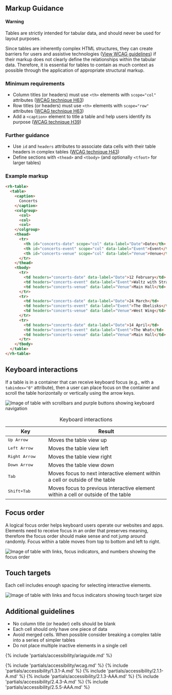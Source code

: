 ## Markup Guidance

<rh-alert state="warning">
  <h4 slot="header">Warning</h4>
  <p>Tables are strictly intended for tabular data, and should never be used for layout purposes.</p>
</rh-alert>


Since tables are inherently complex HTML structures, they can create barriers for users and assistive technologies ([View WCAG guidelines](#web-content-accessibility-guidelines)) if their markup does not clearly define the relationships within the tabular data. Therefore, it is essential for tables to contain as much context as possible through the application of appropriate structural markup.

### Minimum requirements

- Column titles (or headers) must use `<th>` elements with `scope="col"` attributes ([WCAG technique H63](https://www.w3.org/WAI/WCAG21/Techniques/html/H63))
- Row titles (or headers) must use `<th>` elements with `scope="row"` attributes ([WCAG technique H63](https://www.w3.org/WAI/WCAG21/Techniques/html/H63))
- Add a `<caption>` element to title a table and help users identify its purpose ([WCAG technique H39](https://www.w3.org/WAI/WCAG21/Techniques/html/H39))

### Further guidance

- Use `id` and `headers` attributes to associate data cells with their table headers in complex tables ([WCAG technique H43](https://www.w3.org/WAI/WCAG21/Techniques/html/H43))
- Define sections with `<thead>` and `<tbody>` (and optionally `<tfoot>` for larger tables)

### Example markup

```html
<rh-table>
  <table>
    <caption>
      Concerts
    </caption>
    <colgroup>
      <col>
      <col>
      <col>
    </colgroup>
    <thead>
      <tr>
        <th id="concerts-date" scope="col" data-label="Date">Date</th>
        <th id="concerts-event" scope="col" data-label="Event">Event</th>
        <th id="concerts-venue" scope="col" data-label="Venue">Venue</th>
      </tr>
    </thead>
    <tbody>
      <tr>
        <td headers="concerts-date" data-label="Date">12 February</td>
        <td headers="concerts-event" data-label="Event">Waltz with Strauss</td>
        <td headers="concerts-venue" data-label="Venue">Main Hall</td>
      </tr>
      <tr>
        <td headers="concerts-date" data-label="Date">24 March</td>
        <td headers="concerts-event" data-label="Event">The Obelisks</td>
        <td headers="concerts-venue" data-label="Venue">West Wing</td>
      </tr>
      <tr>
        <td headers="concerts-date" data-label="Date">14 April</td>
        <td headers="concerts-event" data-label="Event">The What</td>
        <td headers="concerts-venue" data-label="Venue">Main Hall</td>
      </tr>
    </tbody>
  </table>
</rh-table>
```

## Keyboard interactions

If a table is in a container that can receive keyboard focus (e.g., with a `tabindex="0"` attribute), then a user can place focus on the container and scroll the table horizontally or vertically using the arrow keys.

<uxdot-example width-adjustment="872px">
  <img src="../table-a11y-keyboard-navigation.png" alt="Image of table with scrollbars and purple buttons showing keyboard navigation">
</uxdot-example>

<rh-table>
  <table>
    <caption>
      Keyboard interactions
    </caption>
    <colgroup>
        <col style="width: 25%">
        <col />
    </colgroup>
    <thead>
      <tr>
        <th id="keyboard-key" data-label="Key" scope="col">Key</th>
        <th id="keyboard-result" data-label="Result" scope="col">Result</th>
      </tr>
    </thead>
    <tbody>
        <tr>
            <td headers="keyboard-key" data-label="Key"><kbd>Up Arrow</kbd></td>
            <td headers="keyboard-result" data-label="Result">Moves the table view up</td>
        </tr>
        <tr>
            <td headers="keyboard-key" data-label="Key"><kbd>Left Arrow</kbd></td>
            <td headers="keyboard-result" data-label="Result">Moves the table view left</td>
        </tr>
        <tr>
            <td headers="keyboard-key" data-label="Key"><kbd>Right Arrow</kbd></td>
            <td headers="keyboard-result" data-label="Result">Moves the table view right</td>
        </tr>
        <tr>
            <td headers="keyboard-key" data-label="Key"><kbd>Down Arrow</kbd></td>
            <td headers="keyboard-result" data-label="Result">Moves the table view down</td>
        </tr>
        <tr>
            <td headers="keyboard-key" data-label="Key"><kbd>Tab</kbd></td>
            <td headers="keyboard-result" data-label="Result">Moves focus to next interactive element within a cell or outside of the table</td>
        </tr>
        <tr>
            <td headers="keyboard-key" data-label="Key"><kbd>Shift+Tab</kbd></td>
            <td headers="keyboard-result" data-label="Result">Moves focus to previous interactive element within a cell or outside of the table</td>
        </tr>
    </tbody>
  </table>
</rh-table>

## Focus order

A logical focus order helps keyboard users operate our websites and apps. Elements need to receive focus in an order that preserves meaning, therefore the focus order should make sense and not jump around randomly. Focus within a table moves from top to bottom and left to right.

<uxdot-example width-adjustment="872px">
  <img src="../table-a11y-focus-order.png" alt="Image of table with links, focus indicators, and numbers showing the focus order">
</uxdot-example>


## Touch targets

Each cell includes enough spacing for selecting interactive elements.

<uxdot-example width-adjustment="872px">
  <img src="../table-a11y-touch-targets.png" alt="Image of table with links and focus indicators showing touch target size">
</uxdot-example>


## Additional guidelines

- No column title (or header) cells should be blank
- Each cell should only have one piece of data
- Avoid merged cells. When possible consider breaking a complex table into a series of simpler tables
- Do not place multiple inactive elements in a single cell

{% include 'partials/accessibility/ariaguide.md' %}

{% include 'partials/accessibility/wcag.md' %}
{% include 'partials/accessibility/1.3.1-A.md' %}
{% include 'partials/accessibility/2.1.1-A.md' %}
{% include 'partials/accessibility/2.1.3-AAA.md' %}
{% include 'partials/accessibility/2.4.3-A.md' %}
{% include 'partials/accessibility/2.5.5-AAA.md' %}
